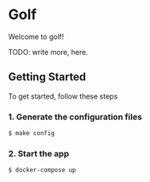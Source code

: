 # Golf

Welcome to golf!

TODO: write more, here.


## Getting Started

To get started, follow these steps

### 1. Generate the configuration files

```bash
$ make config
```

### 2. Start the app

```bash
$ docker-compose up
```
